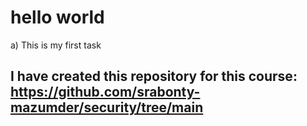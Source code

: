 #  hello world

a) This is my first task

##  I have created this repository for this course: https://github.com/srabonty-mazumder/security/tree/main 
